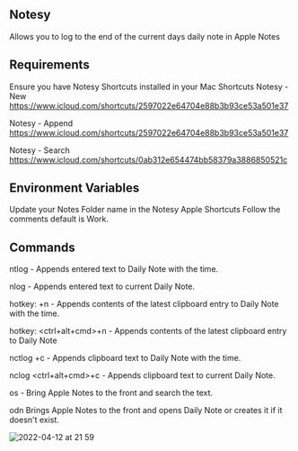 ## Notesy

Allows you to log to the end of the current days daily note in Apple Notes

Requirements
------------
Ensure you have Notesy Shortcuts installed in your Mac Shortcuts
Notesy - New
https://www.icloud.com/shortcuts/2597022e64704e88b3b93ce53a501e37

Notesy - Append
https://www.icloud.com/shortcuts/2597022e64704e88b3b93ce53a501e37

Notesy - Search
https://www.icloud.com/shortcuts/0ab312e654474bb58379a3886850521c


Environment Variables
---------------------
Update your Notes Folder name in the Notesy Apple Shortcuts
Follow the comments default is Work.


Commands
--------
ntlog <text> -  Appends entered text to Daily Note with the time.

nlog <text> -  Appends entered text to current Daily Note.

hotkey: <hyper>+n -  Appends contents of the latest clipboard entry to Daily Note with the time.

hotkey: <ctrl+alt+cmd>+n - Appends contents of the latest clipboard entry to Daily Note

nctlog <hyper>+c - Appends clipboard text to Daily Note with the time.

nclog <ctrl+alt+cmd>+c - Appends clipboard text to current Daily Note.

os <text> - Bring Apple Notes to the front and search the text.
  
odn Brings Apple Notes to the front and opens Daily Note or creates it if it doesn't exist.

![2022-04-12 at 21 59](https://user-images.githubusercontent.com/42906268/162979487-8bd8adaa-10b3-4df8-a881-fafc3ab40f55.png)

